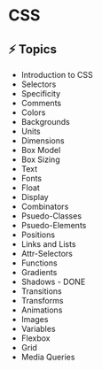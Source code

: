 # CSS

## ⚡️ Topics

- Introduction to CSS
- Selectors
- Specificity
- Comments
- Colors
- Backgrounds
- Units
- Dimensions
- Box Model
- Box Sizing
- Text
- Fonts
- Float
- Display
- Combinators
- Psuedo-Classes
- Psuedo-Elements
- Positions
- Links and Lists
- Attr-Selectors
- Functions
- Gradients
- Shadows - DONE
- Transitions
- Transforms
- Animations
- Images
- Variables
- Flexbox
- Grid
- Media Queries